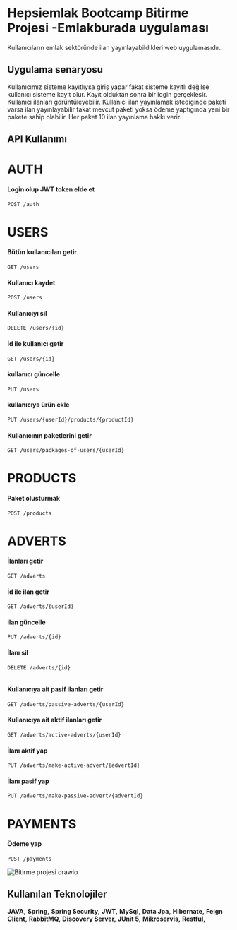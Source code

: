 
# Hepsiemlak Bootcamp Bitirme Projesi -Emlakburada uygulaması

Kullanıcıların emlak sektöründe ilan yayınlayabildikleri web uygulamasıdır.

## Uygulama senaryosu

Kullanıcımız sisteme kayıtlıysa giriş yapar fakat sisteme kayıtlı değilse kullanıcı 
sisteme kayıt olur. Kayıt olduktan sonra bir login gerçeklesir. Kullanıcı ilanları 
görüntüleyebilir. Kullanıcı ilan yayınlamak istediginde paketi varsa ilan yayınlayabilir
fakat mevcut paketi yoksa ödeme yaptıgında yeni bir pakete sahip olabilir. Her paket 10
ilan yayınlama hakkı verir.


  
## API Kullanımı

# AUTH
#### Login olup JWT token elde et

```http
POST /auth 
```

# USERS
#### Bütün kullanıcıları getir
```http
GET /users 
```
#### Kullanıcı kaydet
```http
POST /users 
```

#### Kullanıcıyı sil
```http
DELETE /users/{id} 
```

#### İd ile kullanıcı getir
```http
GET /users/{id}
```

#### kullanıcı güncelle
```http
PUT /users 
```
#### kullanıcıya ürün ekle
```http
PUT /users/{userId}/products/{productId}
```
#### Kullanıcının paketlerini getir
```http
GET /users/packages-of-users/{userId}
```
# PRODUCTS 
#### Paket olusturmak
```http
POST /products 
```
# ADVERTS 
#### İlanları getir
```http
GET /adverts
```

#### İd ile ilan getir
```http
GET /adverts/{userId}
```

#### ilan güncelle
```http
PUT /adverts/{id}
```
#### İlanı sil
```http
DELETE /adverts/{id}
  
```
#### Kullanıcıya ait pasif ilanları getir
```http
GET /adverts/passive-adverts/{userId}
```

#### Kullanıcıya ait aktif ilanları getir
```http
GET /adverts/active-adverts/{userId}
```

#### İlanı aktif yap 
```http
PUT /adverts/make-active-advert/{advertId}
```
#### İlanı pasif yap 
```http
PUT /adverts/make-passive-advert/{advertId}
```
# PAYMENTS 
#### Ödeme yap
```http
POST /payments
```

![Bitirme projesi drawio](https://user-images.githubusercontent.com/50759451/159806134-2ba400be-6108-4392-8e7c-f9051e3584be.png)

  
## Kullanılan Teknolojiler

**JAVA,** **Spring,** **Spring Security,** **JWT,** **MySql,** **Data Jpa,** **Hibernate,**
**Feign Client,** **RabbitMQ,** **Discovery Server,** **JUnit 5,** **Mikroservis,** **Restful,** 




  
